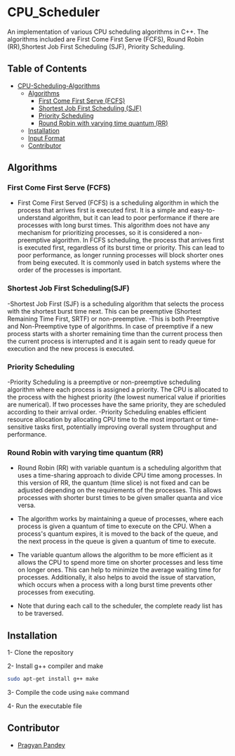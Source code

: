 # CPU_Scheduler
An implementation of various CPU scheduling algorithms in C++. The algorithms included are First Come First Serve (FCFS), Round Robin (RR),Shortest Job First Scheduling (SJF), Priority Scheduling.

## Table of Contents
- [CPU-Scheduling-Algorithms](#cpu-scheduling-algorithms)
  - [Algorithms](#algorithms)
    - [First Come First Serve (FCFS)](#first-come-first-serve-fcfs)
    - [Shortest Job First Scheduling (SJF)](#shortest-job-first-sjf)
    - [Priority Scheduling](#priority-scheduling-ps)
    - [Round Robin with varying time quantum (RR)](#round-robin-with-varying-time-quantum-rr)
  - [Installation](#installation)
  - [Input Format](#input-format)
  - [Contributor](#contributor)

## Algorithms

### First Come First Serve (FCFS)
- First Come First Served (FCFS) is a scheduling algorithm in which the process that arrives first is executed first. It is a simple and easy-to-understand algorithm, but it can lead to poor performance if there are processes with long burst times. This algorithm does not have any mechanism for prioritizing processes, so it is considered a non-preemptive algorithm. In FCFS scheduling, the process that arrives first is executed first, regardless of its burst time or priority. This can lead to poor performance, as longer running processes will block shorter ones from being executed. It is commonly used in batch systems where the order of the processes is important.

### Shortest Job First Scheduling(SJF)
-Shortest Job First (SJF) is a scheduling algorithm that selects the process with the shortest burst time next. This can be preemptive (Shortest Remaining Time First, SRTF) or non-preemptive.
-This is both Preemptive and Non-Preemptive type of algorithms. In case of preemptive if a new process starts with a shorter remaining time than the current process then the current process is interrupted and it is again sent to ready queue for execution and the new process is executed.

### Priority Scheduling
-Priority Scheduling is a preemptive or non-preemptive scheduling algorithm where each process is assigned a priority. The CPU is allocated to the process with the highest priority (the lowest numerical value if priorities are numerical). If two processes have the same priority, they are scheduled according to their arrival order.
-Priority Scheduling enables efficient resource allocation by allocating CPU time to the most important or time-sensitive tasks first, potentially improving overall system throughput and performance.

### Round Robin with varying time quantum (RR)
- Round Robin (RR) with variable quantum is a scheduling algorithm that uses a time-sharing approach to divide CPU time among processes. In this version of RR, the quantum (time slice) is not fixed and can be adjusted depending on the requirements of the processes. This allows processes with shorter burst times to be given smaller quanta and vice versa.

- The algorithm works by maintaining a queue of processes, where each process is given a quantum of time to execute on the CPU. When a process's quantum expires, it is moved to the back of the queue, and the next process in the queue is given a quantum of time to execute.

- The variable quantum allows the algorithm to be more efficient as it allows the CPU to spend more time on shorter processes and less time on longer ones. This can help to minimize the average waiting time for processes. Additionally, it also helps to avoid the issue of starvation, which occurs when a process with a long burst time prevents other processes from executing.

- Note that during each call to the scheduler, the complete ready list has to be traversed.
## Installation
1- Clone the repository

2- Install g++ compiler and make
```bash
sudo apt-get install g++ make
```
3- Compile the code using `make` command

4- Run the executable file


## Contributor

- [Pragyan Pandey](https://github.com/C0MPL3XALPHA)
